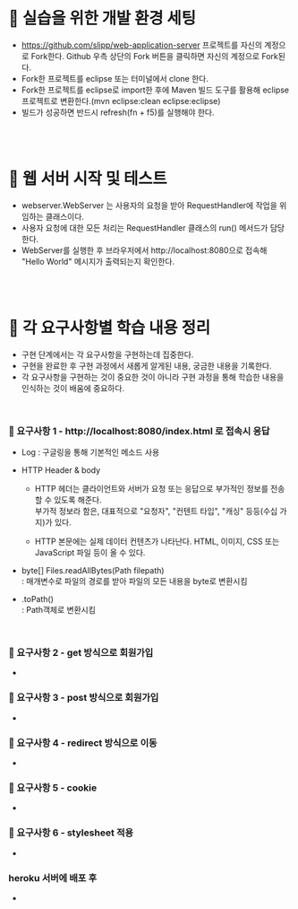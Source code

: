 # 🔧 실습을 위한 개발 환경 세팅
* https://github.com/slipp/web-application-server 프로젝트를 자신의 계정으로 Fork한다. Github 우측 상단의 Fork 버튼을 클릭하면 자신의 계정으로 Fork된다.
* Fork한 프로젝트를 eclipse 또는 터미널에서 clone 한다.
* Fork한 프로젝트를 eclipse로 import한 후에 Maven 빌드 도구를 활용해 eclipse 프로젝트로 변환한다.(mvn eclipse:clean eclipse:eclipse)
* 빌드가 성공하면 반드시 refresh(fn + f5)를 실행해야 한다.

<br/><br/>

# 📝 웹 서버 시작 및 테스트
* webserver.WebServer 는 사용자의 요청을 받아 RequestHandler에 작업을 위임하는 클래스이다.
* 사용자 요청에 대한 모든 처리는 RequestHandler 클래스의 run() 메서드가 담당한다.
* WebServer를 실행한 후 브라우저에서 http://localhost:8080으로 접속해 "Hello World" 메시지가 출력되는지 확인한다.

<br/><br/>

# 📁 각 요구사항별 학습 내용 정리
* 구현 단계에서는 각 요구사항을 구현하는데 집중한다. 
* 구현을 완료한 후 구현 과정에서 새롭게 알게된 내용, 궁금한 내용을 기록한다.
* 각 요구사항을 구현하는 것이 중요한 것이 아니라 구현 과정을 통해 학습한 내용을 인식하는 것이 배움에 중요하다. 

<br/>

### 📌 요구사항 1 - http://localhost:8080/index.html 로 접속시 응답
- Log : 구글링을 통해 기본적인 메소드 사용

- HTTP Header & body
  - HTTP 헤더는 클라이언트와 서버가 요청 또는 응답으로 부가적인 정보를 전송할 수 있도록 해준다. <br/>
  부가적 정보라 함은, 대표적으로 "요청자", "컨텐트 타입", "캐싱" 등등(수십 가지)가 있다.

  - HTTP 본문에는 실제 데이터 컨텐츠가 나타난다. HTML, 이미지, CSS 또는 JavaScript 파일 등이 올 수 있다.

- byte[] Files.readAllBytes(Path filepath) <br/>
: 매개변수로 파일의 경로를 받아 파일의 모든 내용을 byte로 변환시킴

- .toPath() <br/>
: Path객체로 변환시킴


<br/>

### 📌 요구사항 2 - get 방식으로 회원가입
* 

### 📌 요구사항 3 - post 방식으로 회원가입
* 

### 📌 요구사항 4 - redirect 방식으로 이동
* 

### 📌 요구사항 5 - cookie
* 

### 📌 요구사항 6 - stylesheet 적용
* 

### heroku 서버에 배포 후
* 
